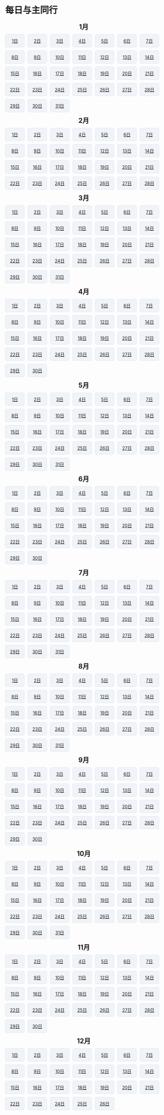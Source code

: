 # 每日与主同行

<style>
    html[data-theme=dark] .calendar a{
        color: black;
    }
    html[data-theme=dark] .vp-back-to-top-button{
        color: white;
    }
    .theme-default-content a:not(.header-anchor){
        text-decoration:none;
    }
        .container {
            max-width: 900px;
            margin: 20px auto;
            padding: 10px;
            background: #fff;
            box-shadow: 0 0 5px rgba(0,0,0,0.1);
        }

        h2 {
            text-align: center;
            margin: 10px 0;
            border-top: none;
            border-bottom: none;
        }

        .calendar {
            display: flex;
            flex-wrap: wrap; /* 换行 */
            gap: 10px; /* 设置间隔 */
            justify-content: flex-start; /* 靠左对齐 */
        }

        .calendar div {
            flex: 0 0 calc(14.28% - 10px); /* 7等份，减去间距 */
            text-align: center;
            padding: 10px;
            background-color: #f0f4f8;
            border: 1px solid #dfe3e8;
            border-radius: 5px;
            box-sizing: border-box;
            font-size: 14px;
        }

        .day:hover {
            background-color: #e3efff;
        }
        /* 响应式优化 */
        @media (max-width: 600px) {
            .day {
                flex: 1 0 calc(33.33% - 10px); /* 小屏幕每行3个 */
            }
        }
    </style>

<h2>1月</h2>
<div class="calendar"><div><a href='Daily/0101.html'>1日</a></div><div><a href='Daily/0102.html'>2日</a></div><div><a href='Daily/0103.html'>3日</a></div><div><a href='Daily/0104.html'>4日</a></div><div><a href='Daily/0105.html'>5日</a></div><div><a href='Daily/0106.html'>6日</a></div><div><a href='Daily/0107.html'>7日</a></div><div><a href='Daily/0108.html'>8日</a></div><div><a href='Daily/0109.html'>9日</a></div><div><a href='Daily/0110.html'>10日</a></div><div><a href='Daily/0111.html'>11日</a></div><div><a href='Daily/0112.html'>12日</a></div><div><a href='Daily/0113.html'>13日</a></div><div><a href='Daily/0114.html'>14日</a></div><div><a href='Daily/0115.html'>15日</a></div><div><a href='Daily/0116.html'>16日</a></div><div><a href='Daily/0117.html'>17日</a></div><div><a href='Daily/0118.html'>18日</a></div><div><a href='Daily/0119.html'>19日</a></div><div><a href='Daily/0120.html'>20日</a></div><div><a href='Daily/0121.html'>21日</a></div><div><a href='Daily/0122.html'>22日</a></div><div><a href='Daily/0123.html'>23日</a></div><div><a href='Daily/0124.html'>24日</a></div><div><a href='Daily/0125.html'>25日</a></div><div><a href='Daily/0126.html'>26日</a></div><div><a href='Daily/0127.html'>27日</a></div><div><a href='Daily/0128.html'>28日</a></div><div><a href='Daily/0129.html'>29日</a></div><div><a href='Daily/0130.html'>30日</a></div><div><a href='Daily/0131.html'>31日</a></div></div>

<h2>2月</h2>
<div class="calendar"><div><a href='Daily/0201.html'>1日</a></div><div><a href='Daily/0202.html'>2日</a></div><div><a href='Daily/0203.html'>3日</a></div><div><a href='Daily/0204.html'>4日</a></div><div><a href='Daily/0205.html'>5日</a></div><div><a href='Daily/0206.html'>6日</a></div><div><a href='Daily/0207.html'>7日</a></div><div><a href='Daily/0208.html'>8日</a></div><div><a href='Daily/0209.html'>9日</a></div><div><a href='Daily/0210.html'>10日</a></div><div><a href='Daily/0211.html'>11日</a></div><div><a href='Daily/0212.html'>12日</a></div><div><a href='Daily/0213.html'>13日</a></div><div><a href='Daily/0214.html'>14日</a></div><div><a href='Daily/0215.html'>15日</a></div><div><a href='Daily/0216.html'>16日</a></div><div><a href='Daily/0217.html'>17日</a></div><div><a href='Daily/0218.html'>18日</a></div><div><a href='Daily/0219.html'>19日</a></div><div><a href='Daily/0220.html'>20日</a></div><div><a href='Daily/0221.html'>21日</a></div><div><a href='Daily/0222.html'>22日</a></div><div><a href='Daily/0223.html'>23日</a></div><div><a href='Daily/0224.html'>24日</a></div><div><a href='Daily/0225.html'>25日</a></div><div><a href='Daily/0226.html'>26日</a></div><div><a href='Daily/0227.html'>27日</a></div><div><a href='Daily/0228.html'>28日</a></div></div>

<h2>3月</h2>
<div class="calendar"><div><a href='Daily/0301.html'>1日</a></div><div><a href='Daily/0302.html'>2日</a></div><div><a href='Daily/0303.html'>3日</a></div><div><a href='Daily/0304.html'>4日</a></div><div><a href='Daily/0305.html'>5日</a></div><div><a href='Daily/0306.html'>6日</a></div><div><a href='Daily/0307.html'>7日</a></div><div><a href='Daily/0308.html'>8日</a></div><div><a href='Daily/0309.html'>9日</a></div><div><a href='Daily/0310.html'>10日</a></div><div><a href='Daily/0311.html'>11日</a></div><div><a href='Daily/0312.html'>12日</a></div><div><a href='Daily/0313.html'>13日</a></div><div><a href='Daily/0314.html'>14日</a></div><div><a href='Daily/0315.html'>15日</a></div><div><a href='Daily/0316.html'>16日</a></div><div><a href='Daily/0317.html'>17日</a></div><div><a href='Daily/0318.html'>18日</a></div><div><a href='Daily/0319.html'>19日</a></div><div><a href='Daily/0320.html'>20日</a></div><div><a href='Daily/0321.html'>21日</a></div><div><a href='Daily/0322.html'>22日</a></div><div><a href='Daily/0323.html'>23日</a></div><div><a href='Daily/0324.html'>24日</a></div><div><a href='Daily/0325.html'>25日</a></div><div><a href='Daily/0326.html'>26日</a></div><div><a href='Daily/0327.html'>27日</a></div><div><a href='Daily/0328.html'>28日</a></div><div><a href='Daily/0329.html'>29日</a></div><div><a href='Daily/0330.html'>30日</a></div><div><a href='Daily/0331.html'>31日</a></div></div>

<h2>4月</h2>
<div class="calendar"><div><a href='Daily/0401.html'>1日</a></div><div><a href='Daily/0402.html'>2日</a></div><div><a href='Daily/0403.html'>3日</a></div><div><a href='Daily/0404.html'>4日</a></div><div><a href='Daily/0405.html'>5日</a></div><div><a href='Daily/0406.html'>6日</a></div><div><a href='Daily/0407.html'>7日</a></div><div><a href='Daily/0408.html'>8日</a></div><div><a href='Daily/0409.html'>9日</a></div><div><a href='Daily/0410.html'>10日</a></div><div><a href='Daily/0411.html'>11日</a></div><div><a href='Daily/0412.html'>12日</a></div><div><a href='Daily/0413.html'>13日</a></div><div><a href='Daily/0414.html'>14日</a></div><div><a href='Daily/0415.html'>15日</a></div><div><a href='Daily/0416.html'>16日</a></div><div><a href='Daily/0417.html'>17日</a></div><div><a href='Daily/0418.html'>18日</a></div><div><a href='Daily/0419.html'>19日</a></div><div><a href='Daily/0420.html'>20日</a></div><div><a href='Daily/0421.html'>21日</a></div><div><a href='Daily/0422.html'>22日</a></div><div><a href='Daily/0423.html'>23日</a></div><div><a href='Daily/0424.html'>24日</a></div><div><a href='Daily/0425.html'>25日</a></div><div><a href='Daily/0426.html'>26日</a></div><div><a href='Daily/0427.html'>27日</a></div><div><a href='Daily/0428.html'>28日</a></div><div><a href='Daily/0429.html'>29日</a></div><div><a href='Daily/0430.html'>30日</a></div></div>

<h2>5月</h2>
<div class="calendar"><div><a href='Daily/0501.html'>1日</a></div><div><a href='Daily/0502.html'>2日</a></div><div><a href='Daily/0503.html'>3日</a></div><div><a href='Daily/0504.html'>4日</a></div><div><a href='Daily/0505.html'>5日</a></div><div><a href='Daily/0506.html'>6日</a></div><div><a href='Daily/0507.html'>7日</a></div><div><a href='Daily/0508.html'>8日</a></div><div><a href='Daily/0509.html'>9日</a></div><div><a href='Daily/0510.html'>10日</a></div><div><a href='Daily/0511.html'>11日</a></div><div><a href='Daily/0512.html'>12日</a></div><div><a href='Daily/0513.html'>13日</a></div><div><a href='Daily/0514.html'>14日</a></div><div><a href='Daily/0515.html'>15日</a></div><div><a href='Daily/0516.html'>16日</a></div><div><a href='Daily/0517.html'>17日</a></div><div><a href='Daily/0518.html'>18日</a></div><div><a href='Daily/0519.html'>19日</a></div><div><a href='Daily/0520.html'>20日</a></div><div><a href='Daily/0521.html'>21日</a></div><div><a href='Daily/0522.html'>22日</a></div><div><a href='Daily/0523.html'>23日</a></div><div><a href='Daily/0524.html'>24日</a></div><div><a href='Daily/0525.html'>25日</a></div><div><a href='Daily/0526.html'>26日</a></div><div><a href='Daily/0527.html'>27日</a></div><div><a href='Daily/0528.html'>28日</a></div><div><a href='Daily/0529.html'>29日</a></div><div><a href='Daily/0530.html'>30日</a></div><div><a href='Daily/0531.html'>31日</a></div></div>

<h2>6月</h2>
<div class="calendar"><div><a href='Daily/0601.html'>1日</a></div><div><a href='Daily/0602.html'>2日</a></div><div><a href='Daily/0603.html'>3日</a></div><div><a href='Daily/0604.html'>4日</a></div><div><a href='Daily/0605.html'>5日</a></div><div><a href='Daily/0606.html'>6日</a></div><div><a href='Daily/0607.html'>7日</a></div><div><a href='Daily/0608.html'>8日</a></div><div><a href='Daily/0609.html'>9日</a></div><div><a href='Daily/0610.html'>10日</a></div><div><a href='Daily/0611.html'>11日</a></div><div><a href='Daily/0612.html'>12日</a></div><div><a href='Daily/0613.html'>13日</a></div><div><a href='Daily/0614.html'>14日</a></div><div><a href='Daily/0615.html'>15日</a></div><div><a href='Daily/0616.html'>16日</a></div><div><a href='Daily/0617.html'>17日</a></div><div><a href='Daily/0618.html'>18日</a></div><div><a href='Daily/0619.html'>19日</a></div><div><a href='Daily/0620.html'>20日</a></div><div><a href='Daily/0621.html'>21日</a></div><div><a href='Daily/0622.html'>22日</a></div><div><a href='Daily/0623.html'>23日</a></div><div><a href='Daily/0624.html'>24日</a></div><div><a href='Daily/0625.html'>25日</a></div><div><a href='Daily/0626.html'>26日</a></div><div><a href='Daily/0627.html'>27日</a></div><div><a href='Daily/0628.html'>28日</a></div><div><a href='Daily/0629.html'>29日</a></div><div><a href='Daily/0630.html'>30日</a></div></div>

<h2>7月</h2>
<div class="calendar"><div><a href='Daily/0701.html'>1日</a></div><div><a href='Daily/0702.html'>2日</a></div><div><a href='Daily/0703.html'>3日</a></div><div><a href='Daily/0704.html'>4日</a></div><div><a href='Daily/0705.html'>5日</a></div><div><a href='Daily/0706.html'>6日</a></div><div><a href='Daily/0707.html'>7日</a></div><div><a href='Daily/0708.html'>8日</a></div><div><a href='Daily/0709.html'>9日</a></div><div><a href='Daily/0710.html'>10日</a></div><div><a href='Daily/0711.html'>11日</a></div><div><a href='Daily/0712.html'>12日</a></div><div><a href='Daily/0713.html'>13日</a></div><div><a href='Daily/0714.html'>14日</a></div><div><a href='Daily/0715.html'>15日</a></div><div><a href='Daily/0716.html'>16日</a></div><div><a href='Daily/0717.html'>17日</a></div><div><a href='Daily/0718.html'>18日</a></div><div><a href='Daily/0719.html'>19日</a></div><div><a href='Daily/0720.html'>20日</a></div><div><a href='Daily/0721.html'>21日</a></div><div><a href='Daily/0722.html'>22日</a></div><div><a href='Daily/0723.html'>23日</a></div><div><a href='Daily/0724.html'>24日</a></div><div><a href='Daily/0725.html'>25日</a></div><div><a href='Daily/0726.html'>26日</a></div><div><a href='Daily/0727.html'>27日</a></div><div><a href='Daily/0728.html'>28日</a></div><div><a href='Daily/0729.html'>29日</a></div><div><a href='Daily/0730.html'>30日</a></div><div><a href='Daily/0731.html'>31日</a></div></div>

<h2>8月</h2>
<div class="calendar"><div><a href='Daily/0801.html'>1日</a></div><div><a href='Daily/0802.html'>2日</a></div><div><a href='Daily/0803.html'>3日</a></div><div><a href='Daily/0804.html'>4日</a></div><div><a href='Daily/0805.html'>5日</a></div><div><a href='Daily/0806.html'>6日</a></div><div><a href='Daily/0807.html'>7日</a></div><div><a href='Daily/0808.html'>8日</a></div><div><a href='Daily/0809.html'>9日</a></div><div><a href='Daily/0810.html'>10日</a></div><div><a href='Daily/0811.html'>11日</a></div><div><a href='Daily/0812.html'>12日</a></div><div><a href='Daily/0813.html'>13日</a></div><div><a href='Daily/0814.html'>14日</a></div><div><a href='Daily/0815.html'>15日</a></div><div><a href='Daily/0816.html'>16日</a></div><div><a href='Daily/0817.html'>17日</a></div><div><a href='Daily/0818.html'>18日</a></div><div><a href='Daily/0819.html'>19日</a></div><div><a href='Daily/0820.html'>20日</a></div><div><a href='Daily/0821.html'>21日</a></div><div><a href='Daily/0822.html'>22日</a></div><div><a href='Daily/0823.html'>23日</a></div><div><a href='Daily/0824.html'>24日</a></div><div><a href='Daily/0825.html'>25日</a></div><div><a href='Daily/0826.html'>26日</a></div><div><a href='Daily/0827.html'>27日</a></div><div><a href='Daily/0828.html'>28日</a></div><div><a href='Daily/0829.html'>29日</a></div><div><a href='Daily/0830.html'>30日</a></div><div><a href='Daily/0831.html'>31日</a></div></div>

<h2>9月</h2>
<div class="calendar"><div><a href='Daily/0901.html'>1日</a></div><div><a href='Daily/0902.html'>2日</a></div><div><a href='Daily/0903.html'>3日</a></div><div><a href='Daily/0904.html'>4日</a></div><div><a href='Daily/0905.html'>5日</a></div><div><a href='Daily/0906.html'>6日</a></div><div><a href='Daily/0907.html'>7日</a></div><div><a href='Daily/0908.html'>8日</a></div><div><a href='Daily/0909.html'>9日</a></div><div><a href='Daily/0910.html'>10日</a></div><div><a href='Daily/0911.html'>11日</a></div><div><a href='Daily/0912.html'>12日</a></div><div><a href='Daily/0913.html'>13日</a></div><div><a href='Daily/0914.html'>14日</a></div><div><a href='Daily/0915.html'>15日</a></div><div><a href='Daily/0916.html'>16日</a></div><div><a href='Daily/0917.html'>17日</a></div><div><a href='Daily/0918.html'>18日</a></div><div><a href='Daily/0919.html'>19日</a></div><div><a href='Daily/0920.html'>20日</a></div><div><a href='Daily/0921.html'>21日</a></div><div><a href='Daily/0922.html'>22日</a></div><div><a href='Daily/0923.html'>23日</a></div><div><a href='Daily/0924.html'>24日</a></div><div><a href='Daily/0925.html'>25日</a></div><div><a href='Daily/0926.html'>26日</a></div><div><a href='Daily/0927.html'>27日</a></div><div><a href='Daily/0928.html'>28日</a></div><div><a href='Daily/0929.html'>29日</a></div><div><a href='Daily/0930.html'>30日</a></div></div>

<h2>10月</h2>
<div class="calendar"><div><a href='Daily/1001.html'>1日</a></div><div><a href='Daily/1002.html'>2日</a></div><div><a href='Daily/1003.html'>3日</a></div><div><a href='Daily/1004.html'>4日</a></div><div><a href='Daily/1005.html'>5日</a></div><div><a href='Daily/1006.html'>6日</a></div><div><a href='Daily/1007.html'>7日</a></div><div><a href='Daily/1008.html'>8日</a></div><div><a href='Daily/1009.html'>9日</a></div><div><a href='Daily/1010.html'>10日</a></div><div><a href='Daily/1011.html'>11日</a></div><div><a href='Daily/1012.html'>12日</a></div><div><a href='Daily/1013.html'>13日</a></div><div><a href='Daily/1014.html'>14日</a></div><div><a href='Daily/1015.html'>15日</a></div><div><a href='Daily/1016.html'>16日</a></div><div><a href='Daily/1017.html'>17日</a></div><div><a href='Daily/1018.html'>18日</a></div><div><a href='Daily/1019.html'>19日</a></div><div><a href='Daily/1020.html'>20日</a></div><div><a href='Daily/1021.html'>21日</a></div><div><a href='Daily/1022.html'>22日</a></div><div><a href='Daily/1023.html'>23日</a></div><div><a href='Daily/1024.html'>24日</a></div><div><a href='Daily/1025.html'>25日</a></div><div><a href='Daily/1026.html'>26日</a></div><div><a href='Daily/1027.html'>27日</a></div><div><a href='Daily/1028.html'>28日</a></div><div><a href='Daily/1029.html'>29日</a></div><div><a href='Daily/1030.html'>30日</a></div><div><a href='Daily/1031.html'>31日</a></div></div>

<h2>11月</h2>
<div class="calendar"><div><a href='Daily/1101.html'>1日</a></div><div><a href='Daily/1102.html'>2日</a></div><div><a href='Daily/1103.html'>3日</a></div><div><a href='Daily/1104.html'>4日</a></div><div><a href='Daily/1105.html'>5日</a></div><div><a href='Daily/1106.html'>6日</a></div><div><a href='Daily/1107.html'>7日</a></div><div><a href='Daily/1108.html'>8日</a></div><div><a href='Daily/1109.html'>9日</a></div><div><a href='Daily/1110.html'>10日</a></div><div><a href='Daily/1111.html'>11日</a></div><div><a href='Daily/1112.html'>12日</a></div><div><a href='Daily/1113.html'>13日</a></div><div><a href='Daily/1114.html'>14日</a></div><div><a href='Daily/1115.html'>15日</a></div><div><a href='Daily/1116.html'>16日</a></div><div><a href='Daily/1117.html'>17日</a></div><div><a href='Daily/1118.html'>18日</a></div><div><a href='Daily/1119.html'>19日</a></div><div><a href='Daily/1120.html'>20日</a></div><div><a href='Daily/1121.html'>21日</a></div><div><a href='Daily/1122.html'>22日</a></div><div><a href='Daily/1123.html'>23日</a></div><div><a href='Daily/1124.html'>24日</a></div><div><a href='Daily/1125.html'>25日</a></div><div><a href='Daily/1126.html'>26日</a></div><div><a href='Daily/1127.html'>27日</a></div><div><a href='Daily/1128.html'>28日</a></div><div><a href='Daily/1129.html'>29日</a></div><div><a href='Daily/1130.html'>30日</a></div></div>



<h2>12月</h2>
<div class="calendar"><div><a href='Daily/1201.html'>1日</a></div><div><a href='Daily/1202.html'>2日</a></div><div><a href='Daily/1203.html'>3日</a></div><div><a href='Daily/1204.html'>4日</a></div><div><a href='Daily/1205.html'>5日</a></div><div><a href='Daily/1206.html'>6日</a></div><div><a href='Daily/1207.html'>7日</a></div><div><a href='Daily/1208.html'>8日</a></div><div><a href='Daily/1209.html'>9日</a></div><div><a href='Daily/1210.html'>10日</a></div><div><a href='Daily/1211.html'>11日</a></div><div><a href='Daily/1212.html'>12日</a></div><div><a href='Daily/1213.html'>13日</a></div><div><a href='Daily/1214.html'>14日</a></div><div><a href='Daily/1215.html'>15日</a></div><div><a href='Daily/1216.html'>16日</a></div><div><a href='Daily/1217.html'>17日</a></div><div><a href='Daily/1218.html'>18日</a></div><div><a href='Daily/1219.html'>19日</a></div><div><a href='Daily/1220.html'>20日</a></div><div><a href='Daily/1221.html'>21日</a></div><div><a href='Daily/1222.html'>22日</a></div><div><a href='Daily/1223.html'>23日</a></div><div><a href='Daily/1224.html'>24日</a></div><div><a href='Daily/1225.html'>25日</a></div><div><a href='Daily/1226.html'>26日</a></div></div>
